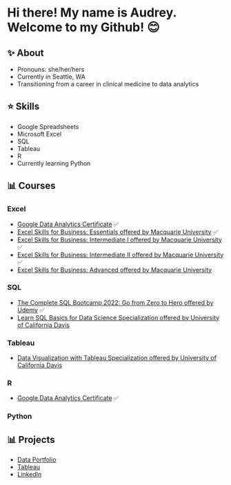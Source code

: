 # Hi there! My name is Audrey. Welcome to my Github! 😊

## ✨ About  
- Pronouns: she/her/hers
- Currently in Seattle, WA
- Transitioning from a career in clinical medicine to data analytics 

## ⭐ Skills
- Google Spreadsheets
- Microsoft Excel
- SQL
- Tableau
- R
- Currently learning Python

## 📊 Courses
### Excel
- [Google Data Analytics Certificate](https://grow.google/certificates/data-analytics/#?modal_active=none) ✅
- [Excel Skills for Business: Essentials offered by Macquarie University](https://www.coursera.org/learn/excel-essentials) ✅
- [Excel Skills for Business: Intermediate I offered by Macquarie University](https://www.coursera.org/learn/excel-intermediate-1) ✅
- [Excel Skills for Business: Intermediate II offered by Macquarie University](https://www.coursera.org/learn/excel-intermediate-2) ✅
- [Excel Skills for Business: Advanced offered by Macquarie University](https://www.coursera.org/learn/excel-advanced)

### SQL
- [The Complete SQL Bootcamp 2022: Go from Zero to Hero offered by Udemy](https://www.udemy.com/course/the-complete-sql-bootcamp/) ✅
- [Learn SQL Basics for Data Science Specialization offered by University of California Davis](https://www.coursera.org/specializations/learn-sql-basics-data-science) 

### Tableau
- [Data Visualization with Tableau Specialization offered by University of California Davis](https://www.coursera.org/specializations/data-visualization) 

### R
- [Google Data Analytics Certificate](https://grow.google/certificates/data-analytics/#?modal_active=none) ✅

### Python


## 📊 Projects
- [Data Portfolio](https://github.com/audreysung/Data-Portfolio)
- [Tableau](https://public.tableau.com/app/profile/audrey.sung#!/)
- [LinkedIn](https://www.linkedin.com/in/audrey-soojung-sung/)
